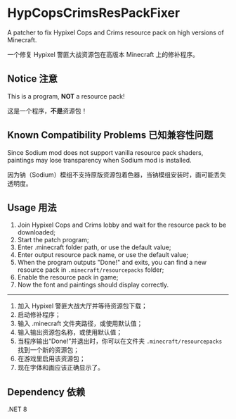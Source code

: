 # HypCopsCrimsResPackFixer
A patcher to fix Hypixel Cops and Crims resource pack on high versions of Minecraft.

一个修复 Hypixel 警匪大战资源包在高版本 Minecraft 上的修补程序。

## Notice 注意
This is a program, **NOT** a resource pack!

这是一个程序，**不是**资源包！

## Known Compatibility Problems 已知兼容性问题
Since Sodium mod does not support vanilla resource pack shaders, paintings may lose transparency when Sodium mod is installed.

因为钠（Sodium）模组不支持原版资源包着色器，当钠模组安装时，画可能丢失透明度。

## Usage 用法
1. Join Hypixel Cops and Crims lobby and wait for the resource pack to be downloaded;
2. Start the patch program;
3. Enter .minecraft folder path, or use the default value;
4. Enter output resource pack name, or use the default value;
5. When the program outputs "Done!" and exits, you can find a new resource pack in `.minecraft/resourcepacks` folder;
6. Enable the resource pack in game;
7. Now the font and paintings should display correctly.
---
1. 加入 Hypixel 警匪大战大厅并等待资源包下载；
2. 启动修补程序；
3. 输入 .minecraft 文件夹路径，或使用默认值；
4. 输入输出资源包名称，或使用默认值；
5. 当程序输出“Done!”并退出时，你可以在文件夹 `.minecraft/resourcepacks` 找到一个新的资源包；
6. 在游戏里启用该资源包；
7. 现在字体和画应该正确显示了。

## Dependency 依赖
.NET 8